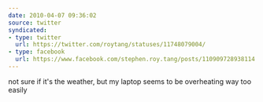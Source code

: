 ```yaml
---
date: 2010-04-07 09:36:02
source: twitter
syndicated:
- type: twitter
  url: https://twitter.com/roytang/statuses/11748079004/
- type: facebook
  url: https://www.facebook.com/stephen.roy.tang/posts/110909728938114
---
```


not sure if it's the weather, but my laptop seems to be overheating way too easily